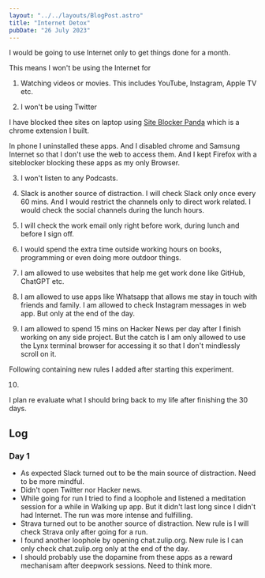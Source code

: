 ```yaml
---
layout: "../../layouts/BlogPost.astro"
title: "Internet Detox"
pubDate: "26 July 2023"
---
```

I would be going to use Internet only to get things done for a month.

This means I won't be using the Internet for

1. Watching videos or movies. This includes YouTube, Instagram, Apple TV etc.

2. I won't be using Twitter

I have blocked thee sites on laptop using [Site Blocker Panda](https://chrome.google.com/webstore/detail/site-blocker-panda/hnekbenciimgdilimapcjnaonmfnjfdb) which is a chrome extension I built.

In phone I uninstalled these apps. And I disabled chrome and Samsung Internet so that I don't use the web to access them. And I kept Firefox with a siteblocker blocking these apps as my only Browser.

3. I won't listen to any Podcasts.

4. Slack is another source of distraction. I will check Slack only once every 60 mins. And I would restrict the channels only to direct work related. I would check the social channels during the lunch hours.

5. I will check the work email only right before work, during lunch and before I sign off. 

6. I would spend the extra time outside working hours on books,  programming or even doing more outdoor things.

7. I am allowed to use websites that help me get work done like GitHub, ChatGPT etc.

8. I am allowed to use apps like Whatsapp that allows me stay in touch with friends and family. I am allowed to check Instagram messages in web app. But only at the end of the day.

9. I am allowed to spend 15 mins on Hacker News per day after I finish working on any side project. But the catch is I am only allowed to use the Lynx terminal browser for accessing it so that I don't mindlessly scroll on it.

Following containing new rules I added after starting this experiment. 

10. 

I plan re evaluate what I should bring back to my life after finishing the 30 days.


## Log

### Day 1

* As expected Slack turned out to be the main source of distraction. Need to be more mindful.
* Didn't open Twitter nor Hacker news.
* While going for run I tried to find a loophole and listened a meditation session for a while in Walking up app. But it didn't last long since I didn't had Internet. The run was more intense and fulfilling. 
* Strava turned out to be another source of distraction. New rule is I will check Strava only after going for a run.
* I found another loophole by opening chat.zulip.org. New rule is I can only check chat.zulip.org only at the end of the day. 
* I should probably use the dopamine from these apps as a reward mechanisam after deepwork sessions. Need to think more. 